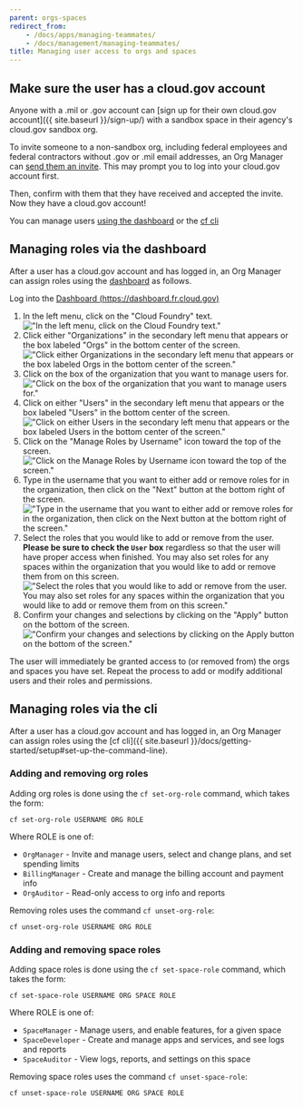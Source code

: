 ```yaml
---
parent: orgs-spaces
redirect_from: 
    - /docs/apps/managing-teammates/
    - /docs/management/managing-teammates/
title: Managing user access to orgs and spaces
---
```


## Make sure the user has a cloud.gov account

Anyone with a .mil or .gov account can [sign up for their own cloud.gov account]({{ site.baseurl }}/sign-up/) with a sandbox space in their agency's cloud.gov sandbox org.

To invite someone to a non-sandbox org, including federal employees and federal contractors without .gov or .mil email addresses, an Org Manager can [send them an invite](https://account.fr.cloud.gov/invite). This may prompt you to log into your cloud.gov account first.

Then, confirm with them that they have received and accepted the invite. Now they have a cloud.gov account!

You can manage users [using the dashboard](#managing-roles-via-the-dashboard) or the [cf cli](#managing-roles-via-the-cli)

## Managing roles via the dashboard

After a user has a cloud.gov account and has logged in, an Org Manager can assign roles using the [dashboard](https://dashboard.fr.cloud.gov/) as follows.

Log into the [Dashboard (https://dashboard.fr.cloud.gov)](https://dashboard.fr.cloud.gov)

1. In the left menu, click on the "Cloud Foundry" text.
!["In the left menu, click on the Cloud Foundry text."]({{site.baseurl}}/img/content/roles-01-open-cloud-foundry.png)
1. Click either "Organizations" in the secondary left menu that appears or the box labeled "Orgs" in the bottom center of the screen.
!["Click either Organizations in the secondary left menu that appears or the box labeled Orgs in the bottom center of the screen."]({{site.baseurl}}/img/content/roles-02-open-organizations.png)
1. Click on the box of the organization that you want to manage users for.
!["Click on the box of the organization that you want to manage users for."]({{site.baseurl}}/img/content/roles-03-select-organization.png)
1. Click on either "Users" in the secondary left menu that appears or the box labeled "Users" in the bottom center of the screen.
!["Click on either Users in the secondary left menu that appears or the box labeled Users in the bottom center of the screen."]({{site.baseurl}}/img/content/roles-04-open-users.png)
1. Click on the "Manage Roles by Username" icon toward the top of the screen.
!["Click on the Manage Roles by Username icon toward the top of the screen."]({{site.baseurl}}/img/content/roles-05-open-manage-users.png)
1. Type in the username that you want to either add or remove roles for in the organization, then click on the "Next" button at the bottom right of the screen.
!["Type in the username that you want to either add or remove roles for in the organization, then click on the Next button at the bottom right of the screen."]({{site.baseurl}}/img/content/roles-06-specify-username.png)
1. Select the roles that you would like to add or remove from the user. **Please be sure to check the `User` box** regardless so that the user will have proper access when finished.  You may also set roles for any spaces within the organization that you would like to add or remove them from on this screen.
!["Select the roles that you would like to add or remove from the user.  You may also set roles for any spaces within the organization that you would like to add or remove them from on this screen."]({{site.baseurl}}/img/content/roles-07-select-roles.png)
1. Confirm your changes and selections by clicking on the "Apply" button on the bottom of the screen.
!["Confirm your changes and selections by clicking on the Apply button on the bottom of the screen."]({{site.baseurl}}/img/content/roles-08-confirm-changes.png)

The user will immediately be granted access to (or removed from) the orgs and spaces you have set. Repeat the process to add or modify additional users and their roles and permissions.

## Managing roles via the cli

After a user has a cloud.gov account and has logged in, an Org Manager can assign roles using the [cf cli]({{ site.baseurl }}/docs/getting-started/setup#set-up-the-command-line).

### Adding and removing org roles

Adding org roles is done using the `cf set-org-role` command, which takes the form:

```shell
cf set-org-role USERNAME ORG ROLE
```

Where ROLE is one of:
  - `OrgManager` - Invite and manage users, select and change plans, and set spending limits
  - `BillingManager` - Create and manage the billing account and payment info
  - `OrgAuditor` - Read-only access to org info and reports

Removing roles uses the command `cf unset-org-role`:

```shell
cf unset-org-role USERNAME ORG ROLE
```

### Adding and removing space roles

Adding space roles is done using the `cf set-space-role` command, which takes the form:

```shell
cf set-space-role USERNAME ORG SPACE ROLE
```

Where ROLE is one of:
  - `SpaceManager` - Manage users, and enable features, for a given space
  - `SpaceDeveloper` - Create and manage apps and services, and see logs and reports
  - `SpaceAuditor` - View logs, reports, and settings on this space

Removing space roles uses the command `cf unset-space-role`:

```shell
cf unset-space-role USERNAME ORG SPACE ROLE
```
